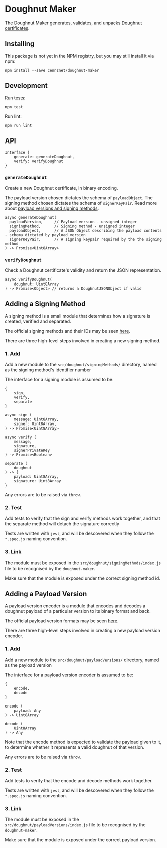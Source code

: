 # Doughnut Maker

The Doughnut Maker generates, validates, and unpacks [Doughnut certificates](https://github.com/cennznet/doughnut-paper).

## Installing

This package is not yet in the NPM registry, but you may still install it via npm:

```
npm install --save cennznet/doughnut-maker
```

## Development

Run tests:
```
npm test
```

Run lint:
```
npm run lint
```

## API

```
Interface {
	generate: generateDoughnut,
	verify: verifyDoughnut
}
```

### `generateDoughnut`

Create a new Doughnut certificate, in binary encoding.

The payload version chosen dictates the schema of `payloadObject`.
The signing method chosen dictates the schema of `signerKeyPair`.
Read more about [payload versions and signing methods](https://github.com/cennznet/doughnut-paper/blob/master/format.md).

```
async generateDoughnut(
  payloadVersion,     // Payload version - unsigned integer
  signingMethod,      // Signing method - unsigned integer
  payloadObject,      // A JSON Object describing the payload contents - schema dictated by payload version
  signerKeyPair,      // A signing keypair required by the the signing method
) -> Promise<Uint8Array>
```

### `verifyDoughnut`

Check a Doughnut certificate's validity and return the JSON representation.

```
async verifyDoughnut(
	doughnut: Uint8Array
) -> Promise<Object> // returns a DoughnutJSONObject if valid
```




## Adding a Signing Method

A signing method is a small module that determines how a signature is created, verified and separated.

The official signing methods and their IDs may be seen [here](https://github.com/cennznet/doughnut-paper/blob/master/format.md#signature).

There are three high-level steps involved in creating a new signing method.

### 1. Add

Add a new module to the `src/doughnut/signingMethods/` directory, named as the signing method's identifier number

The interface for a signing module is assumed to be:

```
{
    sign,
    verify,
    separate
}

async sign (
    message: Uint8Array,
    signer: Uint8Array,
) -> Promise<Uint8Array>

async verify (
    message,
    signature,
    signerPrivateKey
) -> Promise<Boolean>

separate (
    doughnut
) -> {
    payload: Uint8Array,
    signature: Uint8Array
}
```

Any errors are to be raised via `throw`.


### 2. Test

Add tests to verify that the sign and verify methods work together,
and that the separate method will detach the signature correctly

Tests are written with `jest`, and will be descovered when they follow the `*.spec.js` naming convention.

### 3. Link

The module must be exposed in the `src/doughnut/signingMethods/index.js`
file to be recognised by the `doughnut-maker`.

Make sure that the module is exposed under the correct signing method id.





## Adding a Payload Version

A payload version encoder is a module that encodes and decodes a doughnut payload of a particular version to its binary format and back.

The official payload version formats may be seen [here](https://github.com/cennznet/doughnut-paper/blob/master/format.md#payload).

There are three high-level steps involved in creating a new payload version encoder.

### 1. Add

Add a new module to the `src/doughnut/payloadVersions/` directory, named as the payload version

The interface for a payload version encoder is assumed to be:

```
{
    encode,
    decode
}

encode (
    payload: Any
) -> Uint8Array

decode (
    Uint8Array
) -> Any

```

Note that the encode method is expected to validate the payload given to it, to determine whether
it represents a valid doughnut of that version.

Any errors are to be raised via `throw`.


### 2. Test

Add tests to verify that the encode and decode methods work together.

Tests are written with `jest`, and will be descovered when they follow the `*.spec.js` naming convention.

### 3. Link

The module must be exposed in the `src/doughnut/payloadVersions/index.js`
file to be recognised by the `doughnut-maker`.

Make sure that the module is exposed under the correct payload version.
